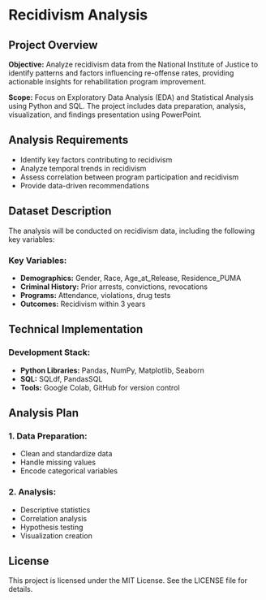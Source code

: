 # Recidivism Analysis

## Project Overview
**Objective:** Analyze recidivism data from the National Institute of Justice to identify patterns and factors influencing re-offense rates, providing actionable insights for rehabilitation program improvement.  

**Scope:** Focus on Exploratory Data Analysis (EDA) and Statistical Analysis using Python and SQL. The project includes data preparation, analysis, visualization, and findings presentation using PowerPoint.

## Analysis Requirements
- Identify key factors contributing to recidivism
- Analyze temporal trends in recidivism
- Assess correlation between program participation and recidivism
- Provide data-driven recommendations

## Dataset Description
The analysis will be conducted on recidivism data, including the following key variables:

### Key Variables:
- **Demographics:** Gender, Race, Age_at_Release, Residence_PUMA
- **Criminal History:** Prior arrests, convictions, revocations
- **Programs:** Attendance, violations, drug tests
- **Outcomes:** Recidivism within 3 years

## Technical Implementation
### Development Stack:
- **Python Libraries:** Pandas, NumPy, Matplotlib, Seaborn
- **SQL:** SQLdf, PandasSQL
- **Tools:** Google Colab, GitHub for version control

## Analysis Plan
### 1. Data Preparation:
- Clean and standardize data
- Handle missing values
- Encode categorical variables

### 2. Analysis:
- Descriptive statistics
- Correlation analysis
- Hypothesis testing
- Visualization creation

## License
This project is licensed under the MIT License. See the LICENSE file for details.
